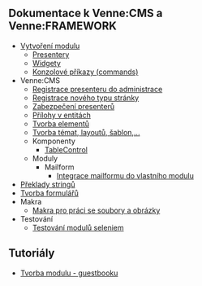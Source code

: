 ## Dokumentace k Venne:CMS a Venne:FRAMEWORK

* [Vytvoření modulu](modules/index.md)
	* [Presentery](modules/presenters.md)
	* [Widgety](modules/widgets.md)
	* [Konzolové příkazy (commands)](modules/commands.md)
* Venne:CMS
	* [Registrace presenteru do administrace](cms/presenters.md)
	* [Registrace nového typu stránky](cms/pageType.md)
	* [Zabezpečení presenterů](cms/presenter-protection.md)
	* [Přílohy v entitách](cms/attachments.md)
	* [Tvorba elementů](cms/elements.md)
	* [Tvorba témat, layoutů, šablon,...](cms/themes.md)
	* Komponenty
		* [TableControl](cms/components/table.md)
	* Moduly
		* Mailform
			* [Integrace mailformu do vlastního modulu](cms/mailform/integration.md)
* [Překlady stringů](translator.md)
* [Tvorba formulářů](forms.md)
* Makra
	* [Makra pro práci se soubory a obrázky](latte/file-macros.md)
* Testování
	* [Testování modulů seleniem](tests/selenium.md)

## Tutoriály

* [Tvorba modulu - guestbooku](tutorials/guestbook.md)
